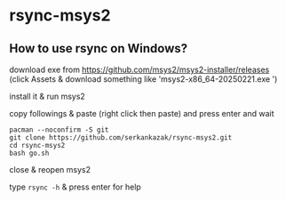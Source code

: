 # rsync-msys2

## How to use rsync on Windows?

download exe from https://github.com/msys2/msys2-installer/releases (click Assets & download something like 'msys2-x86_64-20250221.exe
')

install it & run msys2

copy followings & paste (right click then paste) and press enter and wait
```
pacman --noconfirm -S git
git clone https://github.com/serkankazak/rsync-msys2.git
cd rsync-msys2
bash go.sh
```

close & reopen msys2


type `rsync -h` & press enter for help
